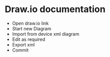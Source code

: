 # Draw.io documentation

- Open draw.io link
- Start new Diagram
- Import from device xml diagram
- Edit as required
- Export xml
- Commit




